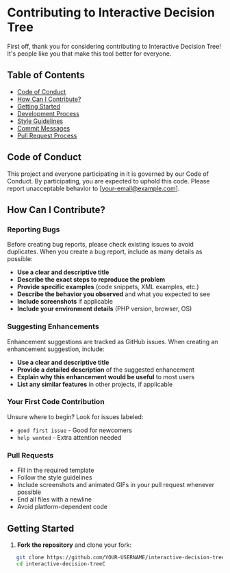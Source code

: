 # Contributing to Interactive Decision Tree

First off, thank you for considering contributing to Interactive Decision Tree! It's people like you that make this tool better for everyone.

## Table of Contents

- [Code of Conduct](#code-of-conduct)
- [How Can I Contribute?](#how-can-i-contribute)
- [Getting Started](#getting-started)
- [Development Process](#development-process)
- [Style Guidelines](#style-guidelines)
- [Commit Messages](#commit-messages)
- [Pull Request Process](#pull-request-process)

## Code of Conduct

This project and everyone participating in it is governed by our Code of Conduct. By participating, you are expected to uphold this code. Please report unacceptable behavior to [your-email@example.com].

## How Can I Contribute?

### Reporting Bugs

Before creating bug reports, please check existing issues to avoid duplicates. When you create a bug report, include as many details as possible:

- **Use a clear and descriptive title**
- **Describe the exact steps to reproduce the problem**
- **Provide specific examples** (code snippets, XML examples, etc.)
- **Describe the behavior you observed** and what you expected to see
- **Include screenshots** if applicable
- **Include your environment details** (PHP version, browser, OS)

### Suggesting Enhancements

Enhancement suggestions are tracked as GitHub issues. When creating an enhancement suggestion, include:

- **Use a clear and descriptive title**
- **Provide a detailed description** of the suggested enhancement
- **Explain why this enhancement would be useful** to most users
- **List any similar features** in other projects, if applicable

### Your First Code Contribution

Unsure where to begin? Look for issues labeled:
- `good first issue` - Good for newcomers
- `help wanted` - Extra attention needed

### Pull Requests

- Fill in the required template
- Follow the style guidelines
- Include screenshots and animated GIFs in your pull request whenever possible
- End all files with a newline
- Avoid platform-dependent code

## Getting Started

1. **Fork the repository** and clone your fork:
```bash
   git clone https://github.com/YOUR-USERNAME/interactive-decision-tree.git
   cd interactive-decision-treeC
